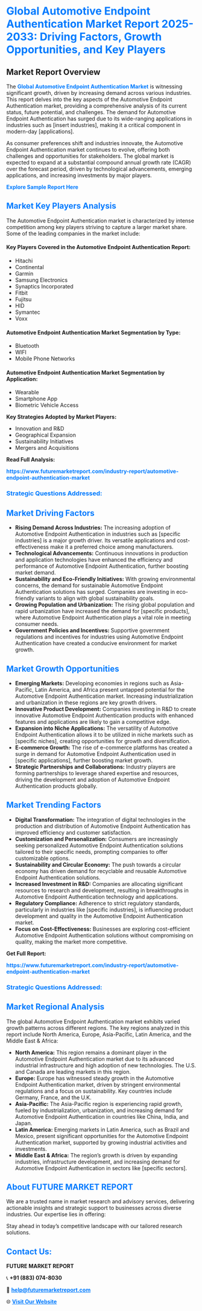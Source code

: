 <h1 style="color: #007BFF;">Global Automotive Endpoint Authentication Market Report 2025-2033: Driving Factors, Growth Opportunities, and Key Players</h1>

<section id="overview">
<h2>Market Report Overview</h2>
<p>The <a href="https://www.futuremarketreport.com/industry-report/automotive-endpoint-authentication-market" style="color: #007BFF; text-decoration: none;"><strong>Global Automotive Endpoint Authentication Market</strong></a> is witnessing significant growth, driven by increasing demand across various industries. This report delves into the key aspects of the Automotive Endpoint Authentication market, providing a comprehensive analysis of its current status, future potential, and challenges. The demand for Automotive Endpoint Authentication has surged due to its wide-ranging applications in industries such as [insert industries], making it a critical component in modern-day [applications].</p>
<p>As consumer preferences shift and industries innovate, the Automotive Endpoint Authentication market continues to evolve, offering both challenges and opportunities for stakeholders. The global market is expected to expand at a substantial compound annual growth rate (CAGR) over the forecast period, driven by technological advancements, emerging applications, and increasing investments by major players.</p>
</section>

<section id="overview">
<p><a href="https://www.futuremarketreport.com/request-sample/reportId=106711" style="color: #007BFF; text-decoration: none;"><strong>Explore Sample Report Here</strong></a></p>
</section>

<section id="key-players">
<h2 style="color: #007BFF;">Market Key Players Analysis</h2>
<p>The Automotive Endpoint Authentication market is characterized by intense competition among key players striving to capture a larger market share. Some of the leading companies in the market include:</p>
<h4>Key Players Covered in the Automotive Endpoint Authentication Report:</h4>
<ul><li>Hitachi</li><li>Continental</li><li>Garmin</li><li>Samsung Electronics</li><li>Synaptics Incorporated</li><li>Fitbit</li><li>Fujitsu</li><li>HID</li><li>Symantec</li><li>Voxx</li></ul>
<h4>Automotive Endpoint Authentication Market Segmentation by Type:</h4>
<ul><li>Bluetooth</li><li>WIFI</li><li>Mobile Phone Networks</li></ul>

<h4>Automotive Endpoint Authentication Market Segmentation by Application:</h4>
<ul><li>Wearable</li><li>Smartphone App</li><li>Biometric Vehicle Access</li></ul>
<p><strong>Key Strategies Adopted by Market Players:</strong></p>
<ul>
<li>Innovation and R&D</li>
<li>Geographical Expansion</li>
<li>Sustainability Initiatives</li>
<li>Mergers and Acquisitions</li>
</ul>
</section>

<section>
<p><strong>Read Full Analysis: </strong></p><a href="https://www.futuremarketreport.com/industry-report/automotive-endpoint-authentication-market" style="color: #007BFF; text-decoration: none;"><strong>https://www.futuremarketreport.com/industry-report/automotive-endpoint-authentication-market</strong></a>
<h3 style="color: #007BFF;">Strategic Questions Addressed:</h3>
</section>

<section id="driving-factors">
<h2 style="color: #007BFF;">Market Driving Factors</h2>
<ul>
<li><strong>Rising Demand Across Industries:</strong> The increasing adoption of Automotive Endpoint Authentication in industries such as [specific industries] is a major growth driver. Its versatile applications and cost-effectiveness make it a preferred choice among manufacturers.</li>
<li><strong>Technological Advancements:</strong> Continuous innovations in production and application technologies have enhanced the efficiency and performance of Automotive Endpoint Authentication, further boosting market demand.</li>
<li><strong>Sustainability and Eco-Friendly Initiatives:</strong> With growing environmental concerns, the demand for sustainable Automotive Endpoint Authentication solutions has surged. Companies are investing in eco-friendly variants to align with global sustainability goals.</li>
<li><strong>Growing Population and Urbanization:</strong> The rising global population and rapid urbanization have increased the demand for [specific products], where Automotive Endpoint Authentication plays a vital role in meeting consumer needs.</li>
<li><strong>Government Policies and Incentives:</strong> Supportive government regulations and incentives for industries using Automotive Endpoint Authentication have created a conducive environment for market growth.</li>
</ul>
</section>

<section id="growth-opportunities">
<h2 style="color: #007BFF;">Market Growth Opportunities</h2>
<ul>
<li><strong>Emerging Markets:</strong> Developing economies in regions such as Asia-Pacific, Latin America, and Africa present untapped potential for the Automotive Endpoint Authentication market. Increasing industrialization and urbanization in these regions are key growth drivers.</li>
<li><strong>Innovative Product Development:</strong> Companies investing in R&D to create innovative Automotive Endpoint Authentication products with enhanced features and applications are likely to gain a competitive edge.</li>
<li><strong>Expansion into Niche Applications:</strong> The versatility of Automotive Endpoint Authentication allows it to be utilized in niche markets such as [specific niches], creating opportunities for growth and diversification.</li>
<li><strong>E-commerce Growth:</strong> The rise of e-commerce platforms has created a surge in demand for Automotive Endpoint Authentication used in [specific applications], further boosting market growth.</li>
<li><strong>Strategic Partnerships and Collaborations:</strong> Industry players are forming partnerships to leverage shared expertise and resources, driving the development and adoption of Automotive Endpoint Authentication products globally.</li>
</ul>
</section>

<section id="trending-factors">
<h2 style="color: #007BFF;">Market Trending Factors</h2>
<ul>
<li><strong>Digital Transformation:</strong> The integration of digital technologies in the production and distribution of Automotive Endpoint Authentication has improved efficiency and customer satisfaction.</li>
<li><strong>Customization and Personalization:</strong> Consumers are increasingly seeking personalized Automotive Endpoint Authentication solutions tailored to their specific needs, prompting companies to offer customizable options.</li>
<li><strong>Sustainability and Circular Economy:</strong> The push towards a circular economy has driven demand for recyclable and reusable Automotive Endpoint Authentication solutions.</li>
<li><strong>Increased Investment in R&D:</strong> Companies are allocating significant resources to research and development, resulting in breakthroughs in Automotive Endpoint Authentication technology and applications.</li>
<li><strong>Regulatory Compliance:</strong> Adherence to strict regulatory standards, particularly in industries like [specific industries], is influencing product development and quality in the Automotive Endpoint Authentication market.</li>
<li><strong>Focus on Cost-Effectiveness:</strong> Businesses are exploring cost-efficient Automotive Endpoint Authentication solutions without compromising on quality, making the market more competitive.</li>
</ul>
</section>

<section>
<p><strong>Get Full Report: </strong></p><a href="https://www.futuremarketreport.com/industry-report/automotive-endpoint-authentication-market" style="color: #007BFF; text-decoration: none;"><strong>https://www.futuremarketreport.com/industry-report/automotive-endpoint-authentication-market</strong></a>
<h3 style="color: #007BFF;">Strategic Questions Addressed:</h3>
</section>


<section id="regional-analysis">
<h2 style="color: #007BFF;">Market Regional Analysis</h2>
<p>The global Automotive Endpoint Authentication market exhibits varied growth patterns across different regions. The key regions analyzed in this report include North America, Europe, Asia-Pacific, Latin America, and the Middle East & Africa:</p>
<ul>
<li><strong>North America:</strong> This region remains a dominant player in the Automotive Endpoint Authentication market due to its advanced industrial infrastructure and high adoption of new technologies. The U.S. and Canada are leading markets in this region.</li>
<li><strong>Europe:</strong> Europe has witnessed steady growth in the Automotive Endpoint Authentication market, driven by stringent environmental regulations and a focus on sustainability. Key countries include Germany, France, and the U.K.</li>
<li><strong>Asia-Pacific:</strong> The Asia-Pacific region is experiencing rapid growth, fueled by industrialization, urbanization, and increasing demand for Automotive Endpoint Authentication in countries like China, India, and Japan.</li>
<li><strong>Latin America:</strong> Emerging markets in Latin America, such as Brazil and Mexico, present significant opportunities for the Automotive Endpoint Authentication market, supported by growing industrial activities and investments.</li>
<li><strong>Middle East & Africa:</strong> The region’s growth is driven by expanding industries, infrastructure development, and increasing demand for Automotive Endpoint Authentication in sectors like [specific sectors].</li>
</ul>
</section>

<footer>
<h2 style="color: #007BFF;">About FUTURE MARKET REPORT</h2>
<p>We are a trusted name in market research and advisory services, delivering actionable insights and strategic support to businesses across diverse industries. Our expertise lies in offering:</p>

<p>Stay ahead in today’s competitive landscape with our tailored research solutions.</p>

<h2 style="color: #007BFF;">Contact Us:</h2>
<p><strong>FUTURE MARKET REPORT</strong></p>
<p>📞 <strong>+91 (883) 074-8030</strong></p>
<p>📧 <strong><a href="mailto:help@futuremarketreport.com" style="color: #007BFF;">help@futuremarketreport.com</a></strong></p>
<p>🌐 <strong><a href="https://www.futuremarketreport.com/" style="color: #007BFF;">Visit Our Website</a></strong></p>
</footer>